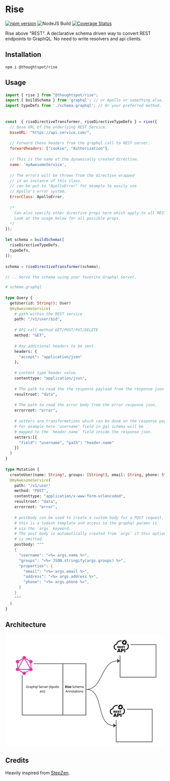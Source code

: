 # Rise
[![npm version](https://badge.fury.io/js/@thoughtspot%2Frise.svg)](https://badge.fury.io/js/@thoughtspot%2Frise) ![NodeJS Build](https://github.com/thoughtspot/rise/actions/workflows/main.yml/badge.svg) [![Coverage Status](https://coveralls.io/repos/github/thoughtspot/rise/badge.svg?branch=main)](https://coveralls.io/github/thoughtspot/rise?branch=main)

Rise above "REST". A declarative schema driven way to convert REST endpoints to GraphQL. No need to write resolvers and api clients.

## Installation

```
npm i @thoughtspot/rise
```

## Usage

```js
import { rise } from "@thoughtspot/rise";
import { buildSchema } from 'graphql'; // or Apollo or something else.
import typeDefs from './schema.graphql'; // Or your preferred method.


const  { riseDirectiveTransformer, riseDirectiveTypeDefs } = rise({
  // Base URL of the underlying REST Service.
  baseURL: "https://api.service.com/",        
  
  // Forward these headers from the graphql call to REST server.
  forwardheaders: ["cookie", "Authorization"],  
  
  // This is the name of the dynamically created directive.
  name: 'myAwesomeService',                     
  
  // The errors will be thrown from the directive wrapped 
  // in an instance of this class.
  // can be put to "ApolloError" for example to easily use
  // Apollo's error system.
  ErrorClass: ApolloError,
  
  /* 
    Can also specify other directive props here which apply to all REST calls,
    Look at the usage below for all possible props.
  */
});

let schema = buildSchema([
  riseDirectiveTypeDefs,
  typeDefs,
]);

schema = riseDirectiveTransformer(schema);

// .. Serve the schema using your favorite Graphql Server.
```

```graphql
# schema.graphql

type Query {
  getUser(id: String!): User!
  @myAwesomeService(
    # path within the REST service  
    path: "/v1/user/$id", 
    
    # API call method GET/POST/PUT/DELETE
    method: "GET",   
    
    # Any additional headers to be sent.
    headers: {
      "accept": "application/json"
    }, 
    
    # content type header value.
    contenttype: "application/json",
    
    # The path to read the the response payload from the response json body.
    resultroot: "data",     
    
    # The path to read the error body from the error response json.
    errorroot: "error",     
    
    # setters are transformations which can be done on the response payload. 
    # For example here 'username' field in gql schema will be
    # mapped to the `header.name` field inside the response json.
    setters:[{
      "field": "username", "path": "header.name"
    }]                      
  )
}

type Mutation {
  createUser(name: String!, groups: [String!], email: String, phone: String, address: String): User!
  @myAwesomeService(
    path: "/v1/user"
    method: "POST",
    contenttype: "application/x-www-form-urlencoded",
    resultroot: "data",
    errorroot: "error",
    
    # postbody can be used to create a custom body for a POST request,
    # this is a lodash template and access to the graphql params is
    # via the `args` keyword.
    # The post body is automatically created from `args` if this option
    # is omitted.
    postbody: """
    {
      "username": "<%= args.name %>",
      "groups": "<%= JSON.stringify(args.groups) %>",
      "properties": {
        "email": "<%= args.email %>",
        "address": "<%= args.address %>",
        "phone": "<%= args.phone %>",
      }
    }
    """   
  )
}
```

## Architecture

<img src="https://raw.githubusercontent.com/thoughtspot/rise/main/Untitled(2).jpg" width=600 alt="ThoughtSpot" />
<br>



## Credits

Heavily inspired from [StepZen](https://stepzen.com/docs/custom-graphql-directives/directives#-rest).
